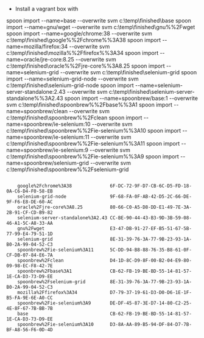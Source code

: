 * Install a vagrant box  with 


 spoon import --name=base --overwrite svm c:\temp\finished\base
 spoon import --name=gnu/wget --overwrite svm c:\temp\finished\gnu%%2Fwget
 spoon import --name=google/chrome:38 --overwrite svm c:\temp\finished\google%%2Fchrome%%3A38
 spoon import --name=mozilla/firefox:34 --overwrite svm c:\temp\finished\mozilla%%2Ffirefox%%3A34
 spoon import --name=oracle/jre-core:8.25 --overwrite svm c:\temp\finished\oracle%%2Fjre-core%%3A8.25
 spoon import --name=selenium-grid --overwrite svm c:\temp\finished\selenium-grid
 spoon import --name=selenium-grid-node --overwrite svm c:\temp\finished\selenium-grid-node
 spoon import --name=selenium-server-standalone:2.43 --overwrite svm c:\temp\finished\selenium-server-standalone%%3A2.43
 spoon import --name=spoonbrew/base:1 --overwrite svm c:\temp\finished\spoonbrew%%2Fbase%%3A1
 spoon import --name=spoonbrew/clean --overwrite svm c:\temp\finished\spoonbrew%%2Fclean
 spoon import --name=spoonbrew/ie-selenium:10 --overwrite svm c:\temp\finished\spoonbrew%%2Fie-selenium%%3A10
 spoon import --name=spoonbrew/ie-selenium:11 --overwrite svm c:\temp\finished\spoonbrew%%2Fie-selenium%%3A11
 spoon import --name=spoonbrew/ie-selenium:9 --overwrite svm c:\temp\finished\spoonbrew%%2Fie-selenium%%3A9
 spoon import --name=spoonbrew/selenium-grid --overwrite svm c:\temp\finished\spoonbrew%%2Fselenium-grid
```
```
        google%2Fchrome%3A38              6F-DC-72-9F-D7-CB-6C-D5-FD-18-0A-C6-D4-F0-58-EB
        selenium-grid-node                9F-68-FA-0F-AB-42-D5-2C-66-DE-9F-F6-E8-DE-60-AC
        oracle%2Fjre-core%3A8.25          80-66-C0-A5-D8-DD-E1-49-7E-3A-2B-91-CF-CD-B9-82
        selenium-server-standalone%3A2.43 CC-BE-90-44-43-B3-9D-3B-59-08-46-A1-5C-A8-33-AA
        gnu%2Fwget                        E3-47-DB-91-27-EF-B5-51-67-5B-77-99-E4-79-51-1D
        selenium-grid                     8E-31-39-76-3A-77-9B-23-93-1A-B0-2A-99-04-52-C3
        spoonbrew%2Fie-selenium%3A11      5C-DD-94-B8-88-76-35-B8-61-0F-CF-DB-07-84-E6-7A
        spoonbrew%2Fclean                 D4-1D-8C-D9-8F-00-B2-04-E9-80-09-98-EC-F8-42-7E
        spoonbrew%2Fbase%3A1              CB-62-FB-19-BE-BD-55-14-81-57-1E-CA-D3-73-D9-EE
        spoonbrew%2Fselenium-grid         8E-31-39-76-3A-77-9B-23-93-1A-B0-2A-99-04-52-C3
        mozilla%2Ffirefox%3A34            D7-79-37-19-61-D3-D0-D6-1E-1F-B5-FA-9E-6E-A0-CC
        spoonbrew%2Fie-selenium%3A9       DE-DF-45-87-3E-D7-14-80-C2-25-4E-8F-67-7B-BB-7B
        base                              CB-62-FB-19-BE-BD-55-14-81-57-1E-CA-D3-73-D9-EE
        spoonbrew%2Fie-selenium%3A10      D3-8A-AA-89-B5-94-DF-84-D7-7B-BF-A8-56-F6-0D-4D
```

